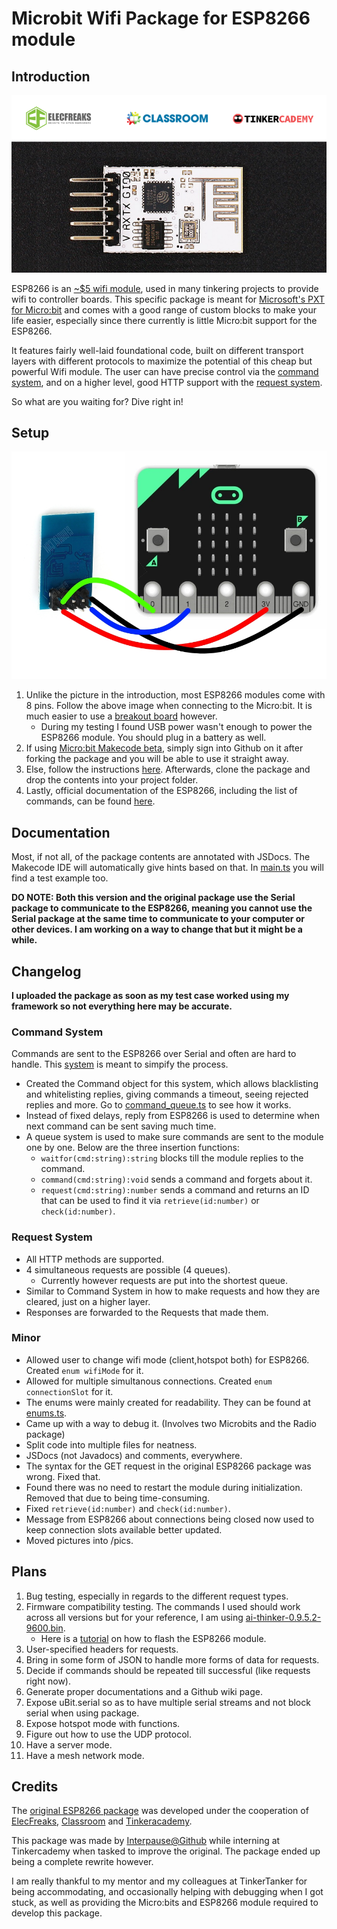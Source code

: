 # Microbit Wifi Package for ESP8266 module
## Introduction
![Image of ESP8266 Module](pics/ESP8266_picture.png)

ESP8266 is an [~$5 wifi module](https://www.elecfreaks.com/estore/esp8266-serial-wifi-module.html), used in many tinkering projects to provide wifi to controller boards. This specific package is meant for [Microsoft's PXT for Micro:bit](https://makecode.microbit.org/) and comes with a good range of custom blocks to make your life easier, especially since there currently is little Micro:bit support for the ESP8266.

It features fairly well-laid foundational code, built on different transport layers with different protocols to maximize the potential of this cheap but powerful Wifi module. The user can have precise control via the [command system](command_queue.ts), and on a higher level, good HTTP support with the [request system](request_queue.ts). 

So what are you waiting for? Dive right in!

## Setup
![Drawing of how to connect ESP8266 to microbit](pics/microbit_to_ESP266_drawing.jpg)
1. Unlike the picture in the introduction, most ESP8266 modules come with 8 pins. Follow the above image when connecting to the Micro:bit. It is much easier to use a [breakout board](https://tinkercademy.com/tutorials/microbit-breakout-board/) however.
    - During my testing I found USB power wasn't enough to power the ESP8266 module. You should plug in a battery as well.
2. If using <a href="http://makecode.microbit.org/beta">Micro:bit Makecode beta</a>, simply sign into Github on it after forking the package and you will be able to use it straight away.
3. Else, follow the instructions <a href="https://makecode.microbit.org/offline">here</a>. Afterwards, clone the package and drop the contents into your project folder.
4. Lastly, official documentation of the ESP8266, including the list of commands, can be found [here](https://www.espressif.com/en/support/download/documents?keys=&field_type_tid%5B%5D=14).

## Documentation
Most, if not all, of the package contents are annotated with JSDocs. The Makecode IDE will automatically give hints based on that. In [main.ts](main.ts) you will find a test example too.

**DO NOTE: Both this version and the original package use the Serial package to communicate to the ESP8266, meaning you cannot use the Serial package at the same time to communicate to your computer or other devices. I am working on a way to change that but it might be a while.**

## Changelog
**I uploaded the package as soon as my test case worked using my framework so not everything here may be accurate.**

### Command System
Commands are sent to the ESP8266 over Serial and often are hard to handle. This [system](command_queue.ts) is meant to simpify the process.
* Created the Command object for this system, which allows blacklisting and whitelisting replies, giving commands a timeout, seeing rejected replies and more. Go to [command_queue.ts](command_queue.ts) to see how it works.
* Instead of fixed delays, reply from ESP8266 is used to determine when next command can be sent saving much time.
* A queue system is used to make sure commands are sent to the module one by one. Below are the three insertion functions:
  * `waitfor(cmd:string):string` blocks till the module replies to the command.
  * `command(cmd:string):void` sends a command and forgets about it.
  * `request(cmd:string):number` sends a command and returns an ID that can be used to find it via `retrieve(id:number)` or `check(id:number)`.

### Request System
* All HTTP methods are supported.
* 4 simultaneous requests are possible (4 queues).
  * Currently however requests are put into the shortest queue.
* Similar to Command System in how to make requests and how they are cleared, just on a higher layer.
* Responses are forwarded to the Requests that made them.

### Minor
* Allowed user to change wifi mode (client,hotspot both) for ESP8266. Created `enum wifiMode` for it.
* Allowed for multiple simultanous connections. Created `enum connectionSlot` for it.
* The enums were mainly created for readability. They can be found at [enums.ts](enums.ts).
* Came up with a way to debug it. (Involves two Microbits and the Radio package)
* Split code into multiple files for neatness.
* JSDocs (not Javadocs) and comments, everywhere.
* The syntax for the GET request in the original ESP8266 package was wrong. Fixed that.
* Found there was no need to restart the module during initialization. Removed that due to being time-consuming.
* Fixed `retrieve(id:number)` and `check(id:number)`.
* Message from ESP8266 about connections being closed now used to keep connection slots available better updated.
* Moved pictures into /pics.

## Plans
1. Bug testing, especially in regards to the different request types.
2. Firmware compatibility testing. The commands I used should work across all versions but for your reference, I am using [ai-thinker-0.9.5.2-9600.bin](http://wiki.aprbrother.com/en/Firmware_For_ESP8266.html). 
    * Here is a [tutorial](https://nodemcu.readthedocs.io/en/latest/en/flash/) on how to flash the ESP8266 module.
3. User-specified headers for requests.
4. Bring in some form of JSON to handle more forms of data for requests.
5. Decide if commands should be repeated till successful (like requests right now).
6. Generate proper documentations and a Github wiki page.
7. Expose uBit.serial so as to have multiple serial streams and not block serial when using package.
8. Expose hotspot mode with functions.
9. Figure out how to use the UDP protocol.
10. Have a server mode.
11. Have a mesh network mode.

## Credits
The [original ESP8266 package](https://github.com/elecfreaks/pxt-esp8266iot) was developed under the cooperation of [ElecFreaks](https://www.elecfreaks.com/), [Classroom](http://www.classroom.com.hk/) and [Tinkeracademy](https://tinkercademy.com/). 

This package was made by [Interpause@Github](https://github.com/Interpause) while interning at Tinkercademy when tasked to improve the original. The package ended up being a complete rewrite however.

I am really thankful to my mentor and my colleagues at TinkerTanker for being accommodating, and occasionally helping with debugging when I got stuck, as well as providing the Micro:bits and ESP8266 module required to develop this package.
